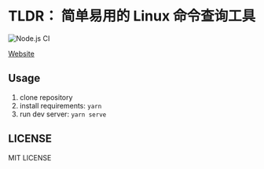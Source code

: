 # TLDR： 简单易用的 Linux 命令查询工具

![Node.js CI](https://github.com/bestony/tldr.linux.cn/workflows/Node.js%20CI/badge.svg)

[Website](https://tldr.linux.cn)

## Usage 

1. clone repository
2. install requirements: `yarn`
3. run dev server: `yarn serve`


## LICENSE 

MIT LICENSE
